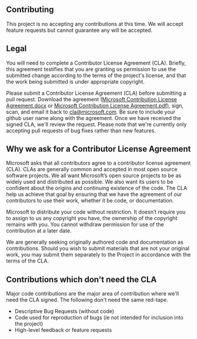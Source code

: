 ﻿## Contributing
This project is no accepting any contributions at this time. We will accept feature requests but cannot guarantee any will be accepted.

## Legal
You will need to complete a Contributor License Agreement (CLA). Briefly, this agreement testifies that you are granting us permission to use the submitted change according to the terms of the project's license, and that the work being submitted is under appropriate copyright.

Please submit a Contributor License Agreement (CLA) before submitting a pull request. Download the agreement ([Microsoft Contribution License Agreement.docx](Microsoft-Contribution-License-Agreement.docx) or [Microsoft Contribution License Agreement.pdf](Microsoft-Contribution-License-Agreement.pdf)), sign, scan, and email it back to <cla@microsoft.com>. Be sure to include your github user name along with the agreement. Once we have received the signed CLA, we'll review the request. Please note that we're currently only accepting pull requests of bug fixes rather than new features.

## Why we ask for a Contributor License Agreement
Microsoft asks that all contributors agree to a contributor license agreement (CLA). CLAs are generally common and accepted in most open source software projects. We all want Microsoft’s open source projects to be as widely used and distributed as possible. We also want its users to be confident about the origins and continuing existence of the code. The CLA help us achieve that goal by ensuring that we have the agreement of our contributors to use their work, whether it be code, or documentation.

Microsoft to distribute your code without restriction. It doesn’t require you to assign to us any copyright you have, the ownership of the copyright remains with you. You cannot withdraw permission for use of the contribution at a later date. 

We are generally seeking originally authored code and documentation as contributions. Should you wish to submit materials that are not your original work, you may submit them separately to the Project in accordance with the terms of the CLA.

## Contributions which don't need the CLA
Major code contributions are the major area of contribution where we'll need the CLA signed. The following don't need the same red-tape.

* Descriptive Bug Requests (without code)
* Code used for reproduction of bugs (ie not intended for inclusion into the project)
* High-level feedback or feature requests